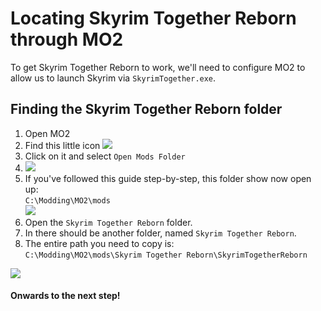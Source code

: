 # Locating Skyrim Together Reborn through MO2

To get Skyrim Together Reborn to work, we'll need to configure MO2 to allow us to launch Skyrim via `SkyrimTogether.exe`.

## Finding the Skyrim Together Reborn folder

1. Open MO2
2. Find this little icon ![](https://i.imgur.com/XjIVEat.png)
3. Click on it and select `Open Mods Folder`
4. ![](https://i.imgur.com/63IsNSr.png)
5. If you've followed this guide step-by-step, this folder show now open up:\
   `C:\Modding\MO2\mods`\
   ![](https://i.imgur.com/C7paUXo.png)
6. Open the `Skyrim Together Reborn` folder.
7. In there should be another folder, named `Skyrim Together Reborn`.
8. The entire path you need to copy is:\
   `C:\Modding\MO2\mods\Skyrim Together Reborn\SkyrimTogetherReborn`

![](https://i.imgur.com/T45aFXn.gif)

#### Onwards to the next step!
